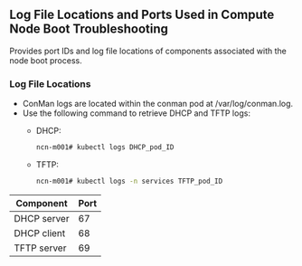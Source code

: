 
## Log File Locations and Ports Used in Compute Node Boot Troubleshooting

Provides port IDs and log file locations of components associated with the node boot process.

### Log File Locations

-   ConMan logs are located within the conman pod at /var/log/conman.log.
-   Use the following command to retrieve DHCP and TFTP logs:
    -   DHCP:

        ```bash
        ncn-m001# kubectl logs DHCP_pod_ID
        ```

    -   TFTP:

        ```bash
        ncn-m001# kubectl logs -n services TFTP_pod_ID
        ```


|Component|Port|
|---------|----|
|DHCP server|67|
|DHCP client|68|
|TFTP server|69|


